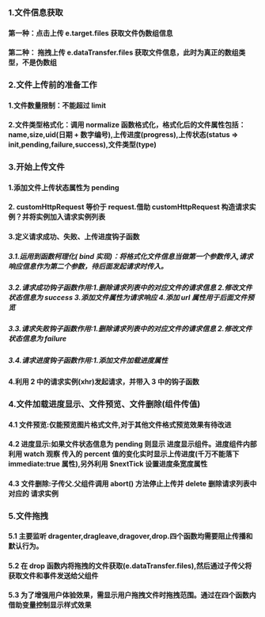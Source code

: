 ### 1.文件信息获取
#### 第一种：点击上传 e.target.files 获取文件伪数组信息
#### 第二种： 拖拽上传 e.dataTransfer.files 获取文件信息，此时为真正的数组类型，不是伪数组

### 2.文件上传前的准备工作
#### 1.文件数量限制：不能超过 limit
#### 2.文件类型格式化：调用 normalize 函数格式化，格式化后的文件属性包括：name,size,uid(日期 + 数字编号),上传进度(progress),上传状态(status => init,pending,failure,success),文件类型(type)

### 3.开始上传文件
#### 1.添加文件上传状态属性为 pending
#### 2. customHttpRequest 等价于 request.借助 customHttpRequest 构造请求实例？并将实例加入请求实例列表
#### 3.定义请求成功、失败、上传进度钩子函数
##### 3.1.运用到函数柯理化( bind 实现)：将格式化文件信息当做第一个参数传入,请求响应信息作为第二个参数，待后面发起请求时传入。
##### 3.2.请求成功钩子函数作用:1.删除请求列表中的对应文件的请求信息 2.修改文件状态信息为 success 3.添加文件属性为请求响应 4.添加 url 属性用于后面文件预览
##### 3.3.请求失败钩子函数作用:1.删除请求列表中的对应文件的请求信息 2.修改文件状态信息为 failure
##### 3.4.请求进度钩子函数作用:1.添加文件加载进度属性
#### 4.利用 2 中的请求实例(xhr)发起请求，并带入 3 中的钩子函数

### 4.文件加载进度显示、文件预览、文件删除(组件传值)
#### 4.1 文件预览:仅能预览图片格式文件,对于其他文件格式预览效果有待改进
#### 4.2 进度显示:如果文件状态信息为 pending 则显示 进度显示组件。进度组件内部利用 watch 观察 传入的 percent 值的变化实时显示上传进度(千万不能落下 immediate:true 属性),另外利用 $nextTick 设置进度条宽度属性
#### 4.3 文件删除:子传父.父组件调用 abort() 方法停止上传并 delete 删除请求列表中对应的 请求实例

### 5.文件拖拽
#### 5.1 主要监听 dragenter,dragleave,dragover,drop.四个函数均需要阻止传播和默认行为。
#### 5.2 在 drop 函数内将拖拽的文件获取(e.dataTransfer.files),然后通过子传父将获取文件和事件发送给父组件
#### 5.3 为了增强用户体验效果，需显示用户拖拽文件时拖拽范围。通过在四个函数内借助变量控制显示样式效果
